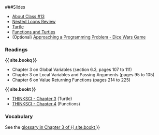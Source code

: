 <a name="class13"></a>

###Slides
* [About Class #13](classes/13/slides/meta.html)
* [Nested Loops Review](classes/13/slides/nested-loops-review.html)
* [Turtle](classes/13/slides/turtle.html)
* [Functions and Turtles](classes/13/slides/functions.html)
* (Optional) [Approaching a Programming Problem - Dice Wars Game](classes/13/slides/dicewars.html)

### Readings
__{{ site.bookq }}__

* Chapter 3 on Global Variables (section 6.3, pages 107 to 111) 
* Chapter 3 on Local Variables and Passing Arguments (pages 95 to 105)
* Chapter 6 on Value Returning Functions (pages 214 to 225)

__{{ site.bookt }}__

* [THINKSCI - Chapter 3](http://openbookproject.net/thinkcs/python/english3e/hello_little_turtles.html) (Turtle)
* [THINKSCI - Chapter 4](http://openbookproject.net/thinkcs/python/english3e/functions.html) (Functions)

### Vocabulary

See the [glossary in Chapter 3 of {{ site.bookt }}](http://openbookproject.net/thinkcs/python/english3e/hello_little_turtles.html#glossary) 
